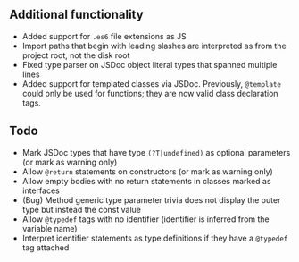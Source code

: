 ## Additional functionality
 - Added support for `.es6` file extensions as JS
 - Import paths that begin with leading slashes are interpreted as from the project root, not the disk root
 - Fixed type parser on JSDoc object literal types that spanned multiple lines
 - Added support for templated classes via JSDoc. Previously, `@template` could only be used for functions; they are now valid class declaration tags.
  
## Todo
 - Mark JSDoc types that have type `(?T|undefined)` as optional parameters (or mark as warning only)
 - Allow `@return` statements on constructors (or mark as warning only)
 - Allow empty bodies with no return statements in classes marked as interfaces
 - (Bug) Method generic type parameter trivia does not display the outer type but instead the const value
 - Allow `@typedef` tags with no identifier (identifier is inferred from the variable name)
 - Interpret identifier statements as type definitions if they have a `@typedef` tag attached

